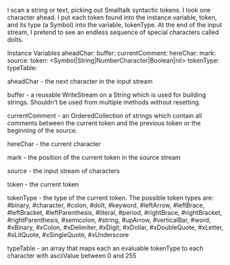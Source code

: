I scan a string or text, picking out Smalltalk syntactic tokens. I look one character ahead. I put each token found into the instance variable, token, and its type (a Symbol) into the variable, tokenType. At the end of the input stream, I pretend to see an endless sequence of special characters called doIts.

Instance Variables
	aheadChar:		<Character>
	buffer:		<WriteStream>
	currentComment:		<OrderedCollection>
	hereChar:		<Character>
	mark:		<Integer>
	source:		<ReadStream>
	token:		<Symbol|String|NumberCharacter|Boolean|nil>
	tokenType:		<Symbol>
	typeTable:		<Array>

aheadChar
	- the next character in the input stream

buffer
	- a reusable WriteStream on a String which is used for building strings. Shouldn't be used from multiple methods without resetting.

currentComment
	- an OrderedCollection of strings which contain all comments between the current token and the previous token or the beginning of the source.

hereChar
	- the current character

mark
	- the position of the current token in the source stream

source
	- the input stream of characters

token
	- the current token

tokenType
	- the type of the current token. The possible token types are: #binary, #character, #colon, #doIt, #keyword, #leftArrow, #leftBrace, #leftBracket, #leftParenthesis, #literal, #period, #rightBrace, #rightBracket, #rightParenthesis, #semicolon, #string, #upArrow, #verticalBar, #word, #xBinary, #xColon, #xDelimiter, #xDigit, #xDollar, #xDoubleQuote, #xLetter, #xLitQuote, #xSingleQuote, #xUnderscore

typeTable
	- an array that maps each an evaluable tokenType to each character with asciiValue between 0 and 255
